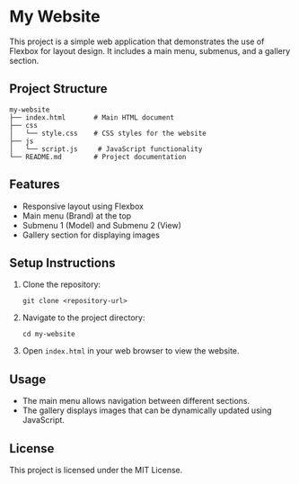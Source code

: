 # My Website

This project is a simple web application that demonstrates the use of Flexbox for layout design. It includes a main menu, submenus, and a gallery section.

## Project Structure

```
my-website
├── index.html       # Main HTML document
├── css
│   └── style.css    # CSS styles for the website
├── js
│   └── script.js     # JavaScript functionality
└── README.md        # Project documentation
```

## Features

- Responsive layout using Flexbox
- Main menu (Brand) at the top
- Submenu 1 (Model) and Submenu 2 (View)
- Gallery section for displaying images

## Setup Instructions

1. Clone the repository:
   ```
   git clone <repository-url>
   ```

2. Navigate to the project directory:
   ```
   cd my-website
   ```

3. Open `index.html` in your web browser to view the website.

## Usage

- The main menu allows navigation between different sections.
- The gallery displays images that can be dynamically updated using JavaScript.

## License

This project is licensed under the MIT License.